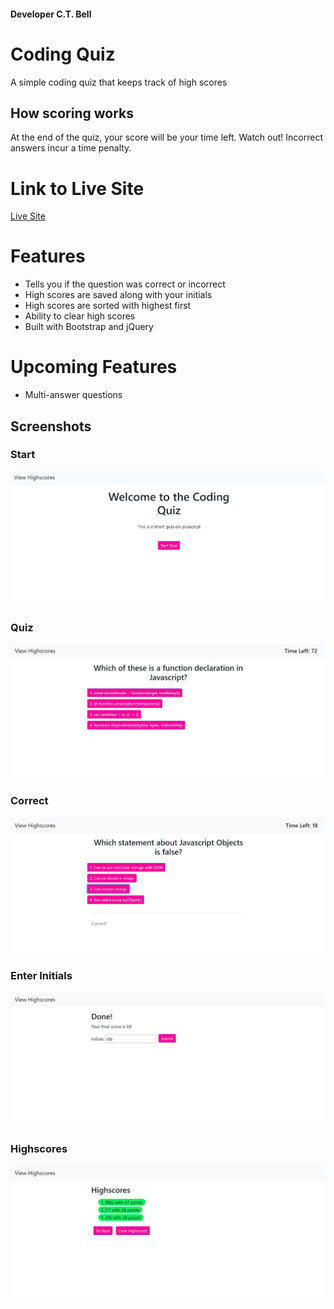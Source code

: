 #### Developer C.T. Bell

# Coding Quiz

A simple coding quiz that keeps track of high scores

## How scoring works

At the end of the quiz, your score will be your time left. Watch out! Incorrect answers incur a time penalty.

# Link to Live Site

[Live Site](https://charlestbell.github.io/Coding-Quiz-App/)

# Features

- Tells you if the question was correct or incorrect
- High scores are saved along with your initials
- High scores are sorted with highest first
- Ability to clear high scores
- Built with Bootstrap and jQuery

# Upcoming Features

- Multi-answer questions

## Screenshots

### Start

![Start](./Assets/start.jpg?raw=true "Start")

### Quiz

![Quiz](./Assets/quiz.jpg?raw=true "Quiz")

### Correct

![Correct](./Assets/correct.jpg?raw=true "Correct")

### Enter Initials

![Enter Initials](./Assets/enter_initials.jpg?raw=true "Ask include Numbers?")

### Highscores

![Highscores](./Assets/highscores.jpg?raw=true "Password printed to screen")
